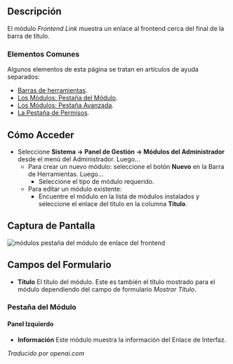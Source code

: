 <!-- Filename: Help4.x:Admin_Modules:_Frontend_Link  / Display title: Modules : Lien Frontend -->

## Descripción

El módulo *Frontend Link* muestra un enlace al frontend cerca del final de la 
barra de título.

### Elementos Comunes

Algunos elementos de esta página se tratan en artículos de ayuda separados:

* [Barras de herramientas](jdocmanual?article=help/common-elements/toolbars).
* [Los Módulos: Pestaña del Módulo](jdocmanual?article=help/modules/modules-module-tab).
* [Los Módulos: Pestaña Avanzada](jdocmanual?article=help/modules/modules-advanced-tab).
* [La Pestaña de Permisos](jdocmanual?article=help/common-elements/edit-permissions).

## Cómo Acceder

- Seleccione **Sistema → Panel de Gestión → Módulos del Administrador** desde
  el menú del Administrador. Luego...
  - Para crear un nuevo módulo: seleccione el botón **Nuevo** en la Barra de Herramientas. Luego...
    - Seleccione el tipo de módulo requerido.
  - Para editar un módulo existente:
    - Encuentre el módulo en la lista de módulos instalados y seleccione el
      enlace del título en la columna **Título**.


## Captura de Pantalla

![módulos pestaña del módulo de enlace del frontend](../../../es/images/modules-admin/modules-frontend-link-module-tab.png)

## Campos del Formulario

- **Título** El título del módulo. Este es también el título mostrado
  para el módulo dependiendo del campo de formulario *Mostrar Título*.

### Pestaña del Módulo

#### Panel Izquierdo

- **Información** Este módulo muestra la información del Enlace de Interfaz.

*Traducido por openai.com*

